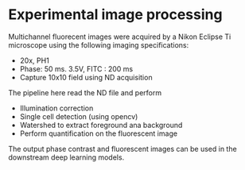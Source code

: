 # Experimental image processing 

Multichannel fluorecent images were acquired by a Nikon Eclipse Ti microscope using the following imaging specifications:
- 20x, PH1 
- Phase: 50 ms. 3.5V, FITC : 200 ms 
- Capture 10x10 field using ND acquisition 

The pipeline here read the ND file and perform 
- Illumination correction
- Single cell detection (using opencv)
- Watershed to extract foreground ana background 
- Perform quantification on the fluorescent image 

The output phase contrast and fluorescent images can be used in the downstream deep learning models. 



